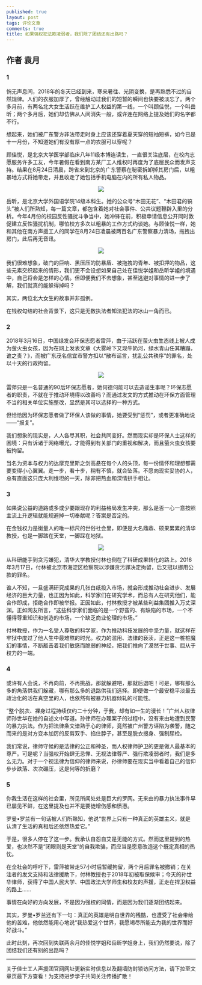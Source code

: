 ```yaml
---
published: true
layout: post
tags: 评论文章
comments: true
title: 如果强权犯法欺凌弱者，我们除了团结还有出路吗？ 
---
```



## 作者 袁月

### 1

悄无声息间，2018年的冬天已经到来，寒来暑往、光阴变换，是再熟悉不过的自然规律。人们的衣服加厚了，曾经触动过我们的短暂的瞬间也快要被淡忘了。两个多月前，有两名北大女生活跃在维护工人权益的第一线，一个叫顾佳悦，一个叫岳昕；两个多月后，她们却仿佛从人间消失一般，或许连在网络上提及她们的名字都不行。

想起来，她们被广东警方非法带走时身上应该还穿着夏天穿的短袖短裤，如今已是十一月份，不知道她们有没有厚一点的衣服可以穿呢？

顾佳悦，是北京大学医学部临床八年11级本博连读生，一直很关注底层，在校内志愿服务许多工友，今年暑假在看到南方某厂工人维权时再度为了底层民众而发声支持。结果在8月24日清晨，跨省来到北京的广东警察在秘密拆卸掉其房门后，以粗暴地方式将她带走，并且收走了她包括手机电脑在内的所有私人物品。

<p align="center"><img src="https://ww1.sinaimg.cn/large/005YhI8igy1fwv5cufrarj3095057wf0"></p>


岳昕，是北京大学外国语学院14级本科生。她的公众号“木田无花”、“木田君的镐头”被人们所熟知，每一篇文章，都包含着她对社会事件、公共议题鞭辟入里的分析。今年4月份的校园反性骚扰斗争当中，她冲锋在前，积极申请信息公开同时敦促建立反性骚扰机制，哪怕校方多次以粗暴的工作方式约谈她。与顾佳悦一样，她和其他在南方声援工人的同学在8月24日凌晨被两百名广东警察暴力清场，拖拽出房门，此后再无音讯。

<p align="center"><img src="https://www.superbed.cn/pic/5bdd96039dc6d6b928f197fc"></p>

我们很难想象，破门的巨响、黑压压的防暴盾、被拖拽的青年、被扣押的物品，这些元素交织起来的情形，我们更不会设想如果自己处在佳悦学姐和岳昕学姐的境遇中，自己将会是怎样的心情。但即便我们不去想象，甚至逃避对事情的进一步了解，我们就真的能躲得掉吗？

其实，两位北大女生的故事并非孤例。

在钱权勾结的社会背景下，这只是无数执法者知法犯法的冰山一角而已。

### 2

2018年3月16日，中国绿发会环保志愿者雷萍，由于活跃在萤火虫生态线上被人成为萤火虫女孩，因为在网上发表文章《大雾岭下又现牛奶河，绿水青山任其糟蹋，谁之责？》，而被广东茂名信宜市警方扣以“散布谣言，扰乱公共秩序”的罪名，处以十天的行政拘留。

<p align="center"><img src="https://www.superbed.cn/pic/5bdd989f9dc6d6b928f19802"></p>


雷萍只是一名普通的90后环保志愿者，她何德何能可以去造谣生事呢？环保志愿者的职责，不就在于推动环境得以改善吗？而通过发文的方式推动在环保方面管理不当的相关单位实施整改，显然是其可以选择的一种方式。

但恰恰因为环保志愿者做了环保人该做的事情，她要受到“惩罚”，或者更准确地说——“报复”。

我们想象的现实是，人人各尽其职，社会共同变好。然而现实却是环保人士这样的困境：只有诉诸于网络曝光，才能得到有关部门的重视和解决，而且萤火虫女孩要被拘留。

当名为资本与权力的达摩克里斯之剑高悬在每个人的头顶，每一份情怀和理想都需要变得小心翼翼。走一步，看十步，稍有不慎，就会坠落。不愿向现实妥协的人，总有直面这只庞大利维坦的一天，除非把热血和深情拱手相让。

### 3

如果说公益的道路或多或少要跟现存的利益格局发生冲突，那么是否一心一意按照主流上升逻辑就能规避掉一切奉献呢？答案是否定的。

在金钱权力是衡量人的唯一标尺的世俗社会里，即便是大名鼎鼎、硕果累累的清华教授，也是一脚踏在天堂，一脚踩在地狱。

<p align="center"><img src="https://www.superbed.cn/pic/5bdd9a909dc6d6b928f19805"></p>

从科研能手到贪污嫌犯，清华大学教授付林也倒在了科研成果转化的路上。2016年3月17日，付林被北京市海淀区检察院以涉嫌贪污罪决定拘留，后又冠以挪用公款的罪名。

谁人不知，一旦盛满研究成果的几张白纸投入市场，就会形成推动社会进步、发展经济的巨大力量，也正因为如此，科学家们在研究学术，而总有人在研究他们，能合作即成，拒绝合作即被举报。正因如此，付林教授才被某些利益集团推入万丈深渊。正如网友所言，“这些科学家们面临的是一个野蛮的、有缺陷的市场，一个不懂得尊重知识和创造的市场，一个缺乏商业伦理的市场。”

付林教授，作为一名受人尊敬的科学家，作为推动科技发展的中坚力量，就这样在牢狱中度过了他人生中最难熬的时光。权力的滥用、法律的亵渎，正是这一桩桩魔幻的事情，不断敲击着我们敏感而脆弱的神经，把我们推向了漠然于世事、屈从于权力的一端。

### 4

或许有人会说，不再向前，不再挑战，那就躲避吧，那就后退吧！可是，哪有那么多的角落供我们躲藏，哪有那么多的退路供我们选择。即便做一个最安稳平淡最去政治化的活在真空里的人，也依然有被暴力机器倾轧的可能性。

“整个脱衣、裸身过程持续仅约二十分钟，于我，却有如一生的漫长！”广州人权律师孙世华在她的自述文中写道。孙律师在办理案子的过程中，没有来由地遭到民警的暴力执法。作为把法律条文谙熟于心的律师，竟然被广州警方诬陷为袭警，随之而来的是对方变本加厉的反剪双手、掐住脖子，甚至是脱衣搜身、强制尿检。

我们常说，律师守候的是法律的公正和神圣，而人权律师护卫的更是做人最基本的尊严。可是呢？当强权开始肆无忌惮、无视法律尊严、强行欺凌弱者时，我们是多么无力。对于一个视法律为信仰的律师来说，孙律师要在现实当中看着自己的信仰步步跌落、次次碾压，这是何等的折磨？
 

### 5

你我生活在这样的社会里，所见所闻处处是巨大的罗网。无来由的暴力执法事件早已屡见不鲜，在这里提及也并不是要徒增伤感和愤懑。

罗曼•罗兰有一句话被人们所熟知，他说“世界上只有一种真正的英雄主义，就是认清了生活的真相后还依然热爱它。”

于是，很多人停在了这一步。我承认自怨自艾是无能的方式。然而这里提到的热爱，也决然不是“闭眼则是天堂”的自我欺骗，而应当是愿意改造这个既定真相的热忱。

在全社会的呼吁下，雷萍被带走57小时后暂缓拘留，两个月后罪名被撤销；在关注者的发文支持和法律援助下，付林教授也于2018年初被取保候审；今天的孙世华律师，获得了中国人民大学、中国政法大学师生和校友的声援，正走在捍卫权益的路上……

事情在向好的方向发展，不是因为强权的同情，而是因为我们逐渐团结起来。

其实，罗曼•罗兰还有下一句：真正的英雄是明白世界的残酷，也遭受了社会带给他的苦难，他依然能用心地说“我热爱这个世界，我愿竭尽所能去为我的世界而好好战斗。”

此时此刻，再次回到失联两余月的佳悦学姐和岳昕学姐身上，我们仍然要说，除了团结我们还有别的出路吗？


---
关于佳士工人声援团官网网址更新实时信息以及翻墙防封锁访问方法，请下拉至文章页最下方查看！为支持进步学子共同关注传播扩散！



